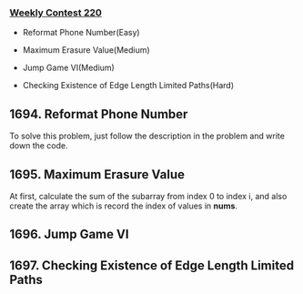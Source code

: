 ### [Weekly Contest 220](https://leetcode.com/contest/weekly-contest-220)

- Reformat Phone Number(Easy)

- Maximum Erasure Value(Medium)

- Jump Game VI(Medium)

- Checking Existence of Edge Length Limited Paths(Hard)

## 1694. Reformat Phone Number
To solve this problem, just follow the description in the problem and write down the code.

## 1695. Maximum Erasure Value
At first, calculate the sum of the subarray from index 0 to index i, 
and also create the array which is record the index of values in **nums**.<br>


## 1696. Jump Game VI

## 1697. Checking Existence of Edge Length Limited Paths
